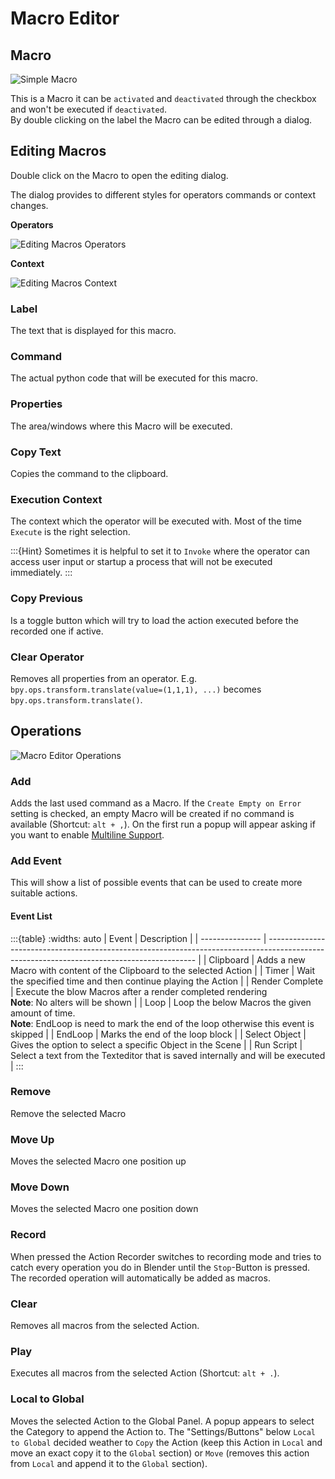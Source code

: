 # Macro Editor
## Macro
![Simple Macro](../images/Simple_Macro.svg)

This is a Macro it can be `activated` and `deactivated` through the checkbox and won't be executed if `deactivated`.\
By double clicking on the label the Macro can be edited through a dialog.

## Editing Macros
Double click on the Macro to open the editing dialog.

The dialog provides to different styles for operators commands or context changes.

**Operators**

![Editing Macros Operators](../images/MacroEdit_Operator.png)

**Context**

![Editing Macros Context](../images/MacroEdit_Context.png)

### Label
The text that is displayed for this macro.

### Command
The actual python code that will be executed for this macro.

### Properties
The area/windows where this Macro will be executed.

### Copy Text
Copies the command to the clipboard.

### Execution Context
The context which the operator will be executed with. 
Most of the time `Execute` is the right selection.

:::{Hint}
Sometimes it is helpful to set it to `Invoke` where the operator can access user input or startup a process that will not be executed immediately.
:::

### Copy Previous
Is a toggle button which will try to load the action executed before the recorded one if active.

### Clear Operator
Removes all properties from an operator.
E.g. `bpy.ops.transform.translate(value=(1,1,1), ...)` becomes `bpy.ops.transform.translate()`.

## Operations
![Macro Editor Operations](../images/MacroEditorOperators.svg)

### Add 

Adds the last used command as a Macro. 
If the `Create Empty on Error` setting is checked, an empty Macro will be created if no command is available (Shortcut: `alt + ,`).
On the first run a popup will appear asking if you want to enable [Multiline Support](../panels/macro.md#multiline-support).

### Add Event

This will show a list of possible events that can be used to create more suitable actions.

#### Event List
:::{table}
:widths: auto
| Event           | Description                                                                                                                                |
| --------------- | ------------------------------------------------------------------------------------------------------------------------------------------ |
| Clipboard       | Adds a new Macro with content of the Clipboard to the selected Action                                                                      |
| Timer           | Wait the specified time and then continue playing the Action                                                                               |
| Render Complete | Execute the blow Macros after a render completed rendering <br> **Note**: No alters will be shown                                          |
| Loop            | Loop the below Macros the given amount of time. <br> **Note**: EndLoop is need to mark the end of the loop otherwise this event is skipped |
| EndLoop         | Marks the end of the loop block                                                                                                            |
| Select Object   | Gives the option to select a specific Object in the Scene                                                                                  |
| Run Script      | Select a text from the Texteditor that is saved internally and will be executed                                                            |
:::

### Remove

Remove the selected Macro

### Move Up

Moves the selected Macro one position up

### Move Down

Moves the selected Macro one position down

### Record
When pressed the Action Recorder switches to recording mode and tries to catch every operation you do in Blender until the `Stop`-Button is pressed.
The recorded operation will automatically be added as macros.

### Clear
Removes all macros from the selected Action.

### Play
Executes all macros from the selected Action (Shortcut: `alt + .`).

### Local to Global
Moves the selected Action to the Global Panel. A popup appears to select the Category to append the Action to.
The "Settings/Buttons" below `Local to Global` decided weather to `Copy` the Action (keep this Action in `Local` and move an exact copy it to the `Global` section) or `Move` (removes this action from `Local` and append it to the `Global` section).